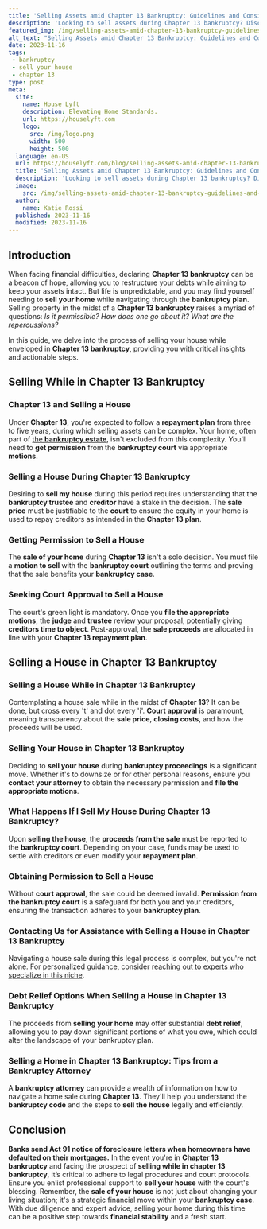 ```yaml
---
title: 'Selling Assets amid Chapter 13 Bankruptcy: Guidelines and Considerations'
description: 'Looking to sell assets during Chapter 13 bankruptcy? Discover vital tips and expert advice to navigate the process successfully. Read more now!'
featured_img: /img/selling-assets-amid-chapter-13-bankruptcy-guidelines-and-consideration.webp
alt_text: "Selling Assets amid Chapter 13 Bankruptcy: Guidelines and Considerations"
date: 2023-11-16
tags:
 - bankruptcy
 - sell your house
 - chapter 13
type: post
meta:
  site:
    name: House Lyft
    description: Elevating Home Standards.
    url: https://houselyft.com
    logo:
      src: /img/logo.png
      width: 500
      height: 500
  language: en-US
  url: https://houselyft.com/blog/selling-assets-amid-chapter-13-bankruptcy-guidelines-and-considerations
  title: 'Selling Assets amid Chapter 13 Bankruptcy: Guidelines and Considerations'
  description: 'Looking to sell assets during Chapter 13 bankruptcy? Discover vital tips and expert advice to navigate the process successfully. Read more now!'
  image:
    src: /img/selling-assets-amid-chapter-13-bankruptcy-guidelines-and-consideration.webp
  author:
    name: Katie Rossi
  published: 2023-11-16
  modified: 2023-11-16
---
```


## Introduction

When facing financial difficulties, declaring **Chapter 13 bankruptcy** can be a beacon of hope, allowing you to restructure your debts while aiming to keep your assets intact. But life is unpredictable, and you may find yourself needing to **sell your home** while navigating through the **bankruptcy plan**. Selling property in the midst of a **Chapter 13 bankruptcy** raises a myriad of questions: *Is it permissible? How does one go about it? What are the repercussions?* 

In this guide, we delve into the process of selling your house while enveloped in **Chapter 13 bankruptcy**, providing you with critical insights and actionable steps.

## Selling While in Chapter 13 Bankruptcy

### Chapter 13 and Selling a House
Under **Chapter 13**, you're expected to follow a **repayment plan** from three to five years, during which selling assets can be complex. Your home, often part of [the   **bankruptcy estate**](https://flippinggeorgiahouses.com/blog/selling-under-chapter-13-bankruptcy-exploring-your-options), isn't excluded from this complexity. You'll need to **get permission** from the **bankruptcy court** via appropriate **motions**.

### Selling a House During Chapter 13 Bankruptcy
Desiring to **sell my house** during this period requires understanding that the **bankruptcy trustee** and **creditor** have a stake in the decision. The **sale price** must be justifiable to the **court** to ensure the equity in your home is used to repay creditors as intended in the **Chapter 13 plan**.

### Getting Permission to Sell a House
The **sale of your home** during **Chapter 13** isn't a solo decision. You must file a **motion to sell** with the **bankruptcy court** outlining the terms and proving that the sale benefits your **bankruptcy case**.

### Seeking Court Approval to Sell a House
The court's green light is mandatory. Once you **file the appropriate motions**, the **judge** and **trustee** review your proposal, potentially giving **creditors time to object**. Post-approval, the **sale proceeds** are allocated in line with your **Chapter 13 repayment plan**.

## Selling a House in Chapter 13 Bankruptcy

### Selling a House While in Chapter 13 Bankruptcy
Contemplating a house sale while in the midst of **Chapter 13**? It can be done, but cross every 't' and dot every 'i'. **Court approval** is paramount, meaning transparency about the **sale price**, **closing costs**, and how the proceeds will be used.

### Selling Your House in Chapter 13 Bankruptcy
Deciding to **sell your house** during **bankruptcy proceedings** is a significant move. Whether it's to downsize or for other personal reasons, ensure you **contact your attorney** to obtain the necessary permission and **file the appropriate motions**.

### What Happens If I Sell My House During Chapter 13 Bankruptcy?
Upon **selling the house**, the **proceeds from the sale** must be reported to the **bankruptcy court**. Depending on your case, funds may be used to settle with creditors or even modify your **repayment plan**.

### Obtaining Permission to Sell a House
Without **court approval**, the sale could be deemed invalid. **Permission from the bankruptcy court** is a safeguard for both you and your creditors, ensuring the transaction adheres to your **bankruptcy plan**.

### Contacting Us for Assistance with Selling a House in Chapter 13 Bankruptcy
Navigating a house sale during this legal process is complex, but you're not alone. For personalized guidance, consider [reaching out to experts who specialize in this niche](https://www.wearehomebuyers.com/blog/selling-while-in-chapter-13-bankruptcy/).

### Debt Relief Options When Selling a House in Chapter 13 Bankruptcy
The proceeds from **selling your home** may offer substantial **debt relief**, allowing you to pay down significant portions of what you owe, which could alter the landscape of your bankruptcy plan.

### Selling a Home in Chapter 13 Bankruptcy: Tips from a Bankruptcy Attorney
A **bankruptcy attorney** can provide a wealth of information on how to navigate a home sale during **Chapter 13**. They'll help you understand the **bankruptcy code** and the steps to **sell the house** legally and efficiently.

## Conclusion

**Banks send Act 91 notice of foreclosure letters when homeowners have defaulted on their mortgages.** In the event you're in **Chapter 13 bankruptcy** and facing the prospect of **selling while in chapter 13 bankruptcy**, it’s critical to adhere to legal procedures and court protocols. Ensure you enlist professional support to **sell your house** with the court's blessing. Remember, the **sale of your house** is not just about changing your living situation; it's a strategic financial move within your **bankruptcy case**. With due diligence and expert advice, selling your home during this time can be a positive step towards **financial stability** and a fresh start.